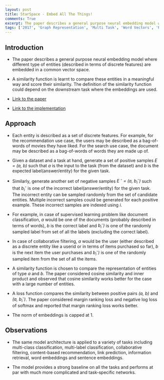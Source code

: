 ```yaml
---
layout: post
title: StarSpace - Embed All The Things!
comments: True
excerpt: The paper describes a general purpose neural embedding model where different type of entities (described in terms of discrete features) are embedded in a common vector space.
tags: ['2017', 'Graph Representation', 'Multi Task', 'Word Vectors', 'Representation Learning', Embedding, Graph, NLP]
---
```


## Introduction

* The paper describes a general purpose neural embedding model where different type of entities (described in terms of discrete features) are embedded in a common vector space.

* A similarity function is learnt to compare these entities in a meaningful way and score their similarity. The definition of the similarity function could depend on the downstream task where the embeddings are used.

* [Link to the paper](https://arxiv.org/abs/1709.03856)

* [Link to the implementation](https://github.com/facebookresearch/StarSpace)

## Approach

* Each entity is described as a set of discrete features. For example, for the recommendation use case, the users may be described as a bag-of-words of movies they have liked. For the search use case, the document may be described as a bag-of-words of words they are made up of.

* Given a dataset and a task at hand, generate a set of positive samples *E = (a, b)* such that *a* is the input to the task (from the dataset) and *b* is the expected label(answer/entity) for the given task.

* Similarly, generate another set of negative samples *E <sup>-</sup> = (a, b<sub>i</sub><sup>-</sup>)* such that *b<sub>i</sub><sup>-</sup>* is one of the incorrect label(answer/entity) for the given task. The incorrect entity can be sampled randomly from the set of candidate entities. Multiple incorrect samples could be generated for each positive example. These incorrect samples are indexed using *i*.

* For example, in case of supervised learning problem like document classification, *a* would be one of the documents (probably described in terms of words), *b* is the correct label and *b<sub>i</sub><sup>-</sup>)* is one of the randomly sampled label from set of all the labels (excluding the correct label).

* In case of collaborative filtering, *a* would be the user (either described as a discrete entity like a userid or in terms of items purchased so far), *b* is the next item the user purchases and *b<sub>i</sub><sup>-</sup>)* is one of the randomly sampled item from the set of all the items.

* A similarity function is chosen to compare the representation of entities of type *a* and *b*. The paper considered cosine similarity and inner product and observed that cosine similarity works better for the case with a large number of entities.

* A loss function compares the similarity between positive pairs *(a, b)* and *(a, b<sub>i</sub><sup>-</sup>)*. The paper considered margin ranking loss and negative log loss of softmax and reported that margin ranking loss works better.

* The norm of embeddings is capped at 1.

## Observations

* The same model architecture is applied to a variety of tasks including multi-class classification, multi-label classification, collaborative filtering, content-based recommendation, link prediction, information retrieval, word embeddings and sentence embeddings.

* The model provides a strong baseline on all the tasks and performs at par with much more complicated and task-specific networks.

